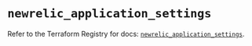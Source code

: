 # `newrelic_application_settings`

Refer to the Terraform Registry for docs: [`newrelic_application_settings`](https://registry.terraform.io/providers/newrelic/newrelic/3.33.0/docs/resources/application_settings).
